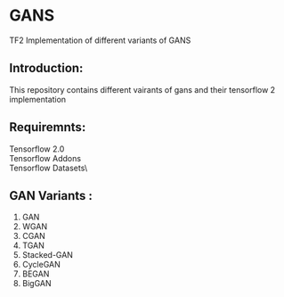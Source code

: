 # GANS
TF2 Implementation of different variants of GANS

## Introduction:
This repository contains different vairants of gans and their tensorflow 2 implementation

## Requiremnts:
Tensorflow 2.0 \
Tensorflow Addons \
Tensorflow Datasets\

## GAN Variants :
1. GAN
2. WGAN
3. CGAN
4. TGAN
5. Stacked-GAN
6. CycleGAN
7. BEGAN
8. BigGAN

